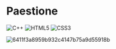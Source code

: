 # Paestione
![C++](https://img.shields.io/badge/c++-%2300599C.svg?style=for-the-badge&logo=c%2B%2B&logoColor=white)
![HTML5](https://img.shields.io/badge/html5-%23E34F26.svg?style=for-the-badge&logo=html5&logoColor=white)
![CSS3](https://img.shields.io/badge/css3-%231572B6.svg?style=for-the-badge&logo=css3&logoColor=white)

![6411f3a8959b932c4147b75a9d55918b](https://github.com/paestione/paestione/assets/105508316/62600dbb-761c-473a-91b3-eb86c0417a7e)
